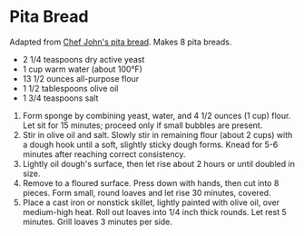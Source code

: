 # Pita Bread

Adapted from [Chef John's pita bread](http://foodwishes.blogspot.com/2013/04/pita-bread-whats-in-your-pocket.html). Makes 8 pita breads.

- 2 1/4 teaspoons dry active yeast
- 1 cup warm water (about 100&deg;F)
- 13 1/2 ounces all-purpose flour
- 1 1/2 tablespoons olive oil
- 1 3/4 teaspoons salt

1. Form sponge by combining yeast, water, and 4 1/2 ounces (1 cup) flour. Let sit for 15 minutes; proceed only if small bubbles are present.
2. Stir in olive oil and salt. Slowly stir in remaining flour (about 2 cups) with a dough hook until a soft, slightly sticky dough forms. Knead for 5-6 minutes after reaching correct consistency.
3. Lightly oil dough's surface, then let rise about 2 hours or until doubled in size.
4. Remove to a floured surface. Press down with hands, then cut into 8 pieces. Form small, round loaves and let rise 30 minutes, covered.
5. Place a cast iron or nonstick skillet, lightly painted with olive oil, over medium-high heat. Roll out loaves into 1/4 inch thick rounds. Let rest 5 minutes. Grill loaves 3 minutes per side.
